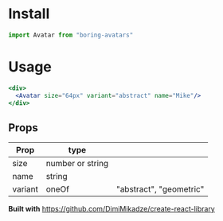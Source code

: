# Install
```jsx
import Avatar from "boring-avatars"
```

# Usage
```jsx
<div>
  <Avatar size="64px" variant="abstract" name="Mike"/>
</div>
```

## Props
|Prop      |type               |                         |
|---       |---                |---                      |
|size      |number or string   |                         |
|name      |string             |                         |
|variant   |oneOf              | "abstract", "geometric" |


**Built with**
https://github.com/DimiMikadze/create-react-library
